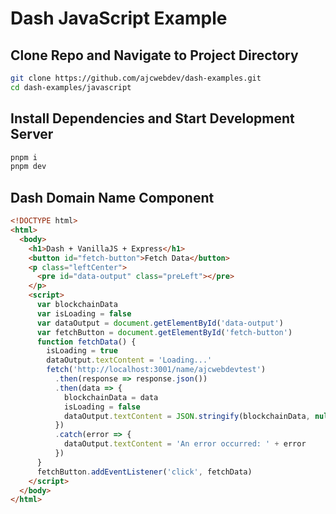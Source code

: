 # Dash JavaScript Example

## Clone Repo and Navigate to Project Directory

```bash
git clone https://github.com/ajcwebdev/dash-examples.git
cd dash-examples/javascript
```

## Install Dependencies and Start Development Server

```bash
pnpm i
pnpm dev
```

## Dash Domain Name Component

```html
<!DOCTYPE html>
<html>
  <body>
    <h1>Dash + VanillaJS + Express</h1>
    <button id="fetch-button">Fetch Data</button>
    <p class="leftCenter">
      <pre id="data-output" class="preLeft"></pre>
    </p>
    <script>
      var blockchainData
      var isLoading = false
      var dataOutput = document.getElementById('data-output')
      var fetchButton = document.getElementById('fetch-button')
      function fetchData() {
        isLoading = true
        dataOutput.textContent = 'Loading...'
        fetch('http://localhost:3001/name/ajcwebdevtest')
          .then(response => response.json())
          .then(data => {
            blockchainData = data
            isLoading = false
            dataOutput.textContent = JSON.stringify(blockchainData, null, 2)
          })
          .catch(error => {
            dataOutput.textContent = 'An error occurred: ' + error
          })
      }
      fetchButton.addEventListener('click', fetchData)
    </script>
  </body>
</html>
```